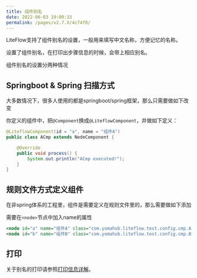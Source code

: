 ```yaml
---
title: 组件别名
date: 2022-06-03 19:00:33
permalink: /pages/v2.7.X/4c74f0/
---
```


LiteFlow支持了组件别名的设置，一般用来填写中文名称，方便记忆的名称。

设置了组件别名，在打印出步骤信息的时候，会带上相应别名。

组件别名的设置分两种情况

## Springboot & Spring 扫描方式

大多数情况下，很多人使用的都是springboot/spring框架，那么只需要做如下改变

你定义的组件中，把`@Component`换成`@LiteflowComponent`，并做如下定义：

```java
@LiteflowComponent(id = "a", name = "组件A")
public class ACmp extends NodeComponent {

	@Override
	public void process() {
		System.out.println("ACmp executed!");
	}
}
```

## 规则文件方式定义组件

在非spring体系的工程里，组件是需要定义在规则文件里的，那么需要做如下添加

需要在`<node>`节点中加入name的属性

```xml
<node id="a" name="组件A" class="com.yomahub.liteflow.test.config.cmp.ACmp"/>
<node id="b" name="组件B" class="com.yomahub.liteflow.test.config.cmp.BCmp"/>
```

## 打印

关于别名的打印请参照[打印信息详解](/pages/v2.7.X/85ae47/)。

